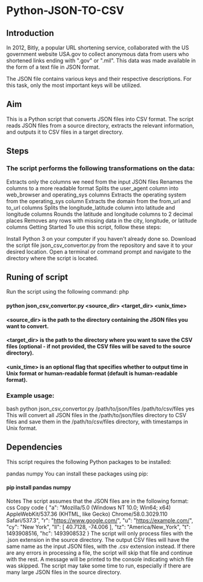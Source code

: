 # Python-JSON-TO-CSV
## Introduction 

In 2012, Bitly, a popular URL shortening service, collaborated with the US government website USA.gov to collect anonymous data from users who shortened links ending with ".gov" or ".mil". This data was made available in the form of a text file in JSON format.

The JSON file contains various keys and their respective descriptions. For this task, only the most important keys will be utilized.

## Aim
This is a Python script that converts JSON files into CSV format. The script reads JSON files from a source directory, extracts the relevant information, and outputs it to CSV files in a target directory.

## Steps
### The script performs the following transformations on the data:

Extracts only the columns we need from the input JSON files
Renames the columns to a more readable format
Splits the user_agent column into web_browser and operating_sys columns
Extracts the operating system from the operating_sys column
Extracts the domain from the from_url and to_url columns
Splits the longitude_latitude column into latitude and longitude columns
Rounds the latitude and longitude columns to 2 decimal places
Removes any rows with missing data in the city, longitude, or latitude columns
Getting Started
To use this script, follow these steps:

Install Python 3 on your computer if you haven't already done so.
Download the script file json_csv_convertor.py from the repository and save it to your desired location.
Open a terminal or command prompt and navigate to the directory where the script is located.

## Runing of script
Run the script using the following command:
php

#### python json_csv_convertor.py <source_dir> <target_dir> <unix_time>
#### <source_dir> is the path to the directory containing the JSON files you want to convert.
#### <target_dir> is the path to the directory where you want to save the CSV files (optional - if not provided, the CSV files will be saved to the source directory).
#### <unix_time> is an optional flag that specifies whether to output time in Unix format or human-readable format (default is human-readable format).

### Example usage:

bash
python json_csv_convertor.py /path/to/json/files /path/to/csv/files yes
This will convert all JSON files in the /path/to/json/files directory to CSV files and save them in the /path/to/csv/files directory, with timestamps in Unix format.

## Dependencies
This script requires the following Python packages to be installed:

pandas
numpy
You can install these packages using pip:

#### pip install pandas numpy

Notes
The script assumes that the JSON files are in the following format:
css
Copy code
{
    "a": "Mozilla/5.0 (Windows NT 10.0; Win64; x64) AppleWebKit/537.36 (KHTML, like Gecko) Chrome/58.0.3029.110 Safari/537.3",
    "r": "https://www.google.com/",
    "u": "https://example.com/",
    "cy": "New York",
    "ll": [
        40.7128,
        -74.006
    ],
    "tz": "America/New_York",
    "t": 1493908516,
    "hc": 1493908532
}
The script will only process files with the .json extension in the source directory.
The output CSV files will have the same name as the input JSON files, with the .csv extension instead.
If there are any errors in processing a file, the script will skip that file and continue with the rest. A message will be printed to the console indicating which file was skipped.
The script may take some time to run, especially if there are many large JSON files in the source directory.
